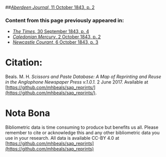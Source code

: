 ##[*Aberdeen Journal*, 11 October 1843, p. 2](https://mhbeals.github.io/sap_html/Aberdeen-Journal/Aberdeen-Journal-11-October-1843-p-2)

### Content from this page previously appeared in:
+ [*The Times*, 30 September 1843, p. 4](https://mhbeals.github.io/sap_html/The-Times/The-Times-30-September-1843-p-4)
+ [*Caledonian Mercury*, 2 October 1843, p. 2](https://mhbeals.github.io/sap_html/Caledonian-Mercury/Caledonian-Mercury-2-October-1843-p-2)
+ [*Newcastle Courant*, 6 October 1843, p. 3](https://mhbeals.github.io/sap_html/Newcastle-Courant/Newcastle-Courant-6-October-1843-p-3)
                    
# Citation: 

Beals. M. H. *Scissors and Paste Database: A Map of Reprinting and Reuse in the Anglophone Newspaper Press v.1.0.1.* 2 June 2017. Available at [https://github.com/mhbeals/sap_reprints/](https://github.com/mhbeals/sap_reprints/). 
                    
# Nota Bona

Bibliometric data is time consuming to produce but benefits us all. Please remember to cite or acknowledge this and any other bibliometric data you use in your research. All data is available CC-BY 4.0 at [https://github.com/mhbeals/sap_reprints](https://github.com/mhbeals/sap_reprints)